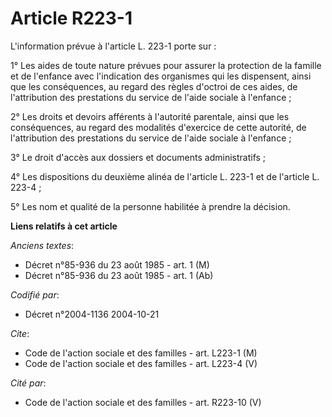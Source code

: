 # Article R223-1

L'information prévue à l'article L. 223-1 porte sur :

1° Les aides de toute nature prévues pour assurer la protection de la famille et de l'enfance avec l'indication des
organismes qui les dispensent, ainsi que les conséquences, au regard des règles d'octroi de ces aides, de l'attribution des
prestations du service de l'aide sociale à l'enfance ;

2° Les droits et devoirs afférents à l'autorité parentale, ainsi que les conséquences, au regard des modalités d'exercice de
cette autorité, de l'attribution des prestations du service de l'aide sociale à l'enfance ;

3° Le droit d'accès aux dossiers et documents administratifs ;

4° Les dispositions du deuxième alinéa de l'article L. 223-1 et de l'article L. 223-4 ;

5° Les nom et qualité de la personne habilitée à prendre la décision.

**Liens relatifs à cet article**

_Anciens textes_:

  - Décret n°85-936 du 23 août 1985 - art. 1 (M)
  - Décret n°85-936 du 23 août 1985 - art. 1 (Ab)

_Codifié par_:

  - Décret n°2004-1136 2004-10-21

_Cite_:

  - Code de l'action sociale et des familles - art. L223-1 (M)
  - Code de l'action sociale et des familles - art. L223-4 (V)

_Cité par_:

  - Code de l'action sociale et des familles - art. R223-10 (V)
